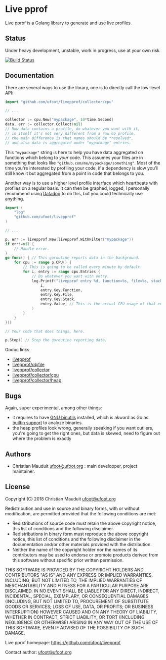 Live pprof
==========

Live pprof is a Golang library to generate and use live profiles.

Status
------

Under heavy development, unstable, work in progress, use at your own risk.

[![Build Status](https://travis-ci.org/ufoot/livepprof.svg?branch=master)](https://travis-ci.org/ufoot/livepprof/branches)

Documentation
-------------

There are several ways to use the library, one is to directly call
the low-level API:

```go
import "github.com/ufoot/livepprof/collector/cpu"

// ...

collector := cpu.New("mypackage", 10*time.Second)
data, err := collector.Collect(nil)
// Now data contains a profile, do whatever you want with it,
// in itself it's not very different from a raw Go profile,
// the main difference is that names should be *resolved*,
// and also data is aggregated under "mypackage" entries.
```

This `"mypackage"` string is here to help you have data aggregated on
functions which belong to *your* code. This assumes your files are
in something that looks like `"github.com/me/mypackage/something"`.
Most of the time you're interested by profiling your code, if a dependency
is slow you'll still know it but aggregated from a point in code that
belongs to you.

Another way is to use a higher level profile interface which heartbeats
with profiles on a regular basis. It can then be graphed, logged,
I personally recommend using [Datadog](https://www.datadoghq.com/) to do this,
but you could technically use anything.

```go
import (
    "log"
    "github.com/ufoot/livepprof"
)

// ...

p, err := livepprof.New(livepprof.WithFilter("mypackage"))
if err!=nil {
    // Handle error.
}
go func() { // This goroutine reports data in the background.
    for cpu := range p.CPU() {
        // This is going to be called every minute by default.
        for i, entry := range cpu.Entries {
            // Do whatever you want with entry.
            log.Printf("livepprof entry %d, function=%s, file=%s, stack=%s, value=%0.3f",
                i,
                entry.Key.Function,
                entry.Key.File,
                entry.Key.Stack,
                entry.Value, // This is the actual CPU usage of that entry.
            )
        }
    }
}()

// Your code that does things, here.

p.Stop() // Stop the goroutine reporting data.
```

Godoc links:

* [livepprof](https://godoc.org/github.com/ufoot/livepprof)
* [livepprof/objfile](https://godoc.org/github.com/ufoot/livepprof/objfile)
* [livepprof/collector](https://godoc.org/github.com/ufoot/livepprof/collector)
* [livepprof/collector/cpu](https://godoc.org/github.com/ufoot/livepprof/collector/cpu)
* [livepprof/collector/heap](https://godoc.org/github.com/ufoot/livepprof/collector/heap)

Bugs
----

Again, super experimental, among other things:

* it requires to have [GNU binutils](https://www.gnu.org/software/binutils/) installed, which is akward as Go as [builtin support](https://golang.org/pkg/debug/elf/) to analyze binaries.
* the heap profiles look wrong, generally speaking if you want outliers, you're going to get the right ones, but data is skewed, need to figure out where the problem is exactly

Authors
-------

* Christian Mauduit <ufoot@ufoot.org> : main developper, project
  maintainer.

License
-------

Copyright (C)  2018  Christian Mauduit <ufoot@ufoot.org>

Redistribution and use in source and binary forms, with or without
modification, are permitted provided that the following conditions are met:

* Redistributions of source code must retain the above copyright
  notice, this list of conditions and the following disclaimer.
* Redistributions in binary form must reproduce the above copyright
  notice, this list of conditions and the following disclaimer in the
  documentation and/or other materials provided with the distribution.
* Neither the name of the copyright holder nor the
  names of its contributors may be used to endorse or promote products
  derived from this software without specific prior written permission.

THIS SOFTWARE IS PROVIDED BY THE COPYRIGHT HOLDERS AND CONTRIBUTORS "AS IS" AND
ANY EXPRESS OR IMPLIED WARRANTIES, INCLUDING, BUT NOT LIMITED TO, THE IMPLIED
WARRANTIES OF MERCHANTABILITY AND FITNESS FOR A PARTICULAR PURPOSE ARE
DISCLAIMED. IN NO EVENT SHALL <COPYRIGHT HOLDER> BE LIABLE FOR ANY
DIRECT, INDIRECT, INCIDENTAL, SPECIAL, EXEMPLARY, OR CONSEQUENTIAL DAMAGES
(INCLUDING, BUT NOT LIMITED TO, PROCUREMENT OF SUBSTITUTE GOODS OR SERVICES;
LOSS OF USE, DATA, OR PROFITS; OR BUSINESS INTERRUPTION) HOWEVER CAUSED AND
ON ANY THEORY OF LIABILITY, WHETHER IN CONTRACT, STRICT LIABILITY, OR TORT
(INCLUDING NEGLIGENCE OR OTHERWISE) ARISING IN ANY WAY OUT OF THE USE OF THIS
SOFTWARE, EVEN IF ADVISED OF THE POSSIBILITY OF SUCH DAMAGE.

Live pprof homepage: https://github.com/ufoot/livepprof

Contact author: ufoot@ufoot.org
